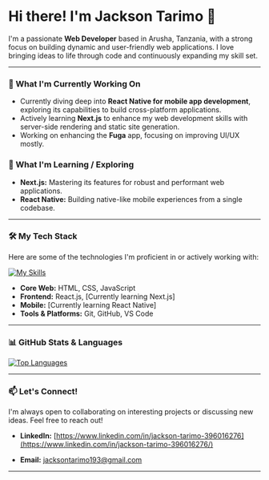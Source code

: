 # Hi there! I'm Jackson Tarimo 👋

I'm a passionate **Web Developer** based in Arusha, Tanzania, with a strong focus on building dynamic and user-friendly web applications. I love bringing ideas to life through code and continuously expanding my skill set.

---

### 🚀 What I'm Currently Working On

* Currently diving deep into **React Native for mobile app development**, exploring its capabilities to build cross-platform applications.
* Actively learning **Next.js** to enhance my web development skills with server-side rendering and static site generation.
* Working on enhancing the **Fuga** app, focusing on improving UI/UX mostly.
 

### 🌱 What I'm Learning / Exploring

* **Next.js:** Mastering its features for robust and performant web applications.
* **React Native:** Building native-like mobile experiences from a single codebase.

---

### 🛠️ My Tech Stack

Here are some of the technologies I'm proficient in or actively working with:

[![My Skills](https://skillicons.dev/icons?i=html,css,js,react,nextjs,reactnative,figma)](https://skillicons.dev)

* **Core Web:** HTML, CSS, JavaScript
* **Frontend:** React.js, [Currently learning Next.js]
* **Mobile:** [Currently learning React Native]
* **Tools & Platforms:** Git, GitHub, VS Code


---
### 📊 GitHub Stats & Languages

[![Top Languages](https://github-readme-stats.vercel.app/api/top-langs/?username=Thejacksonjet&layout=compact&langs_count=8&theme=tokyonight)](https://github.com/anuraghazra/github-readme-stats)

---


### 📫 Let's Connect!

I'm always open to collaborating on interesting projects or discussing new ideas. Feel free to reach out!

* **LinkedIn:** [https://www.linkedin.com/in/jackson-tarimo-396016276](https://www.linkedin.com/in/jackson-tarimo-396016276/) 

* **Email:** [jacksontarimo193@gmail.com](mailto:jacksontarimo193@gmail.com)


---
